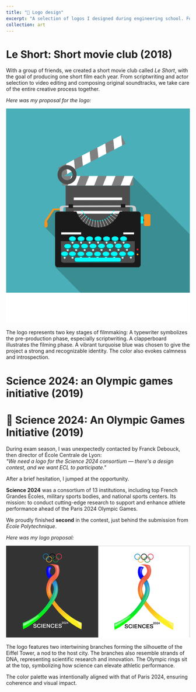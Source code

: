 ```yaml
---
title: "🎨 Logo design"
excerpt: "A selection of logos I designed during engineering school. For student clubs and even the Olympics. <br/><img src='/images/logo-centrale-lyon.png' alt='Logo design sample'>"
collection: art
---
```


# Le Short: Short movie club (2018)

With a group of friends, we created a short movie club called *Le Short*, with the goal of producing one short film each year. From scriptwriting and actor selection to video editing and composing original soundtracks, we take care of the entire creative process together.

*Here was my proposal for the logo:*

<img title="Short logo" alt="Le short's logo" src="/images/logo-short.png">

The logo represents two key stages of filmmaking: A typewriter symbolizes the pre-production phase, especially scriptwriting. A clapperboard illustrates the filming phase. A vibrant turquoise blue was chosen to give the project a strong and recognizable identity. The color also evokes calmness and introspection. 

# Science 2024: an Olympic games initiative (2019)

# 🧬 Science 2024: An Olympic Games Initiative (2019)

During exam season, I was unexpectedly contacted by Franck Debouck, then director of École Centrale de Lyon:  
*"We need a logo for the Science 2024 consortium — there's a design contest, and we want ECL to participate."*  

After a brief hesitation, I jumped at the opportunity.

**Science 2024** was a consortium of 13 institutions, including top French Grandes Écoles, military sports bodies, and national sports centers. Its mission: to conduct cutting-edge research to support and enhance athlete performance ahead of the Paris 2024 Olympic Games.

We proudly finished **second** in the contest, just behind the submission from *École Polytechnique*.

*Here was my logo proposal:*

<img title="Olympic logo" alt="Proposal for Science 2024 logo" src="/images/logo-olympics.png">

The logo features two intertwining branches forming the silhouette of the Eiffel Tower, a nod to the host city. The branches also resemble strands of DNA, representing scientific research and innovation. The Olympic rings sit at the top, symbolizing how science can elevate athletic performance.  

The color palette was intentionally aligned with that of Paris 2024, ensuring coherence and visual impact.
